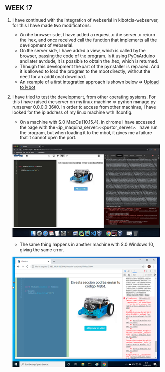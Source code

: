 ## WEEK 17

1. I have continued with the integration of webserial in kibotcis-webserver, for this I have made two modifications:   
    - On the browser side, I have added a request to the server to return the .hex, and once received call the function that implements all the development of webserial.   
    - On the server side, I have added a view, which is called by the browser, passing the code of the program. In it using PyOnArduino and later avrdude, it is possible to obtain the .hex, which is returned.   
    - Through this development the part of the pyinstaller is replaced. And it is allowed to load the program to the mbot directly, without the need for an additional download.   
    * An example of a first integration approach is shown below => [Upload to Mbot](https://youtu.be/1jyvoN5ZRxQ)   
    
2. I have tried to test the development, from other operating systems. For this I have raised the server on my linux machine => python manage.py runserver 0.0.0.0:3600. In order to access from other machines, I have looked for the ip address of my linux machine with ifconfig.   
    - On a machine with S.0 MacOs (10.15.4), in chrome I have accessed the page with the <ip_maquina_server>:<puetor_server>. I have run the program, but when loading it to the mbot, it gives me a failure that it cannot open the port.   
    
    ![Execute-fail-MacOs](https://raw.githubusercontent.com/dvalladaresv/TFG_David_Valladares/master/assets/week17/execute_fail_macos.png)   
    - The same thing happens in another machine with S.0 Windows 10, giving the same error.   
    
    ![Execute-fail-MacOs](https://raw.githubusercontent.com/dvalladaresv/TFG_David_Valladares/master/assets/week17/execute_fail_windows10.png)   


        
    
